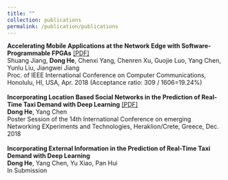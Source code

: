 ```yaml
---
title: ""
collection: publications
permalink: /publication/publications
---
```


<b>Accelerating Mobile Applications at the Network Edge with Software-Programmable FPGAs</b> [[PDF]](https://dongheuw.github.io/files/edgefpga-infocom18.pdf) <br>
Shuang Jiang, <b>Dong He</b>, Chenxi Yang, Chenren Xu, Guojie Luo, Yang Chen, Yunlu Liu, Jiangwei Jiang <br>
Proc. of IEEE International Conference on Computer Communications, Honolulu, HI, USA, Apr. 2018 (Acceptance ratio: 309 / 1606=19.24%) <br>
<br>
<b>Incorporating Location Based Social Networks in the Prediction of Real-Time Taxi Demand with Deep Learning</b> [[PDF]](https://dongheuw.github.io/files/taxi-conext18.pdf) <br>
<b>Dong He</b>, Yang Chen <br>
Poster Session of the 14th International Conference on emerging Networking EXperiments and Technologies, Heraklion/Crete, Greece, Dec. 2018 <br>
<br>
<b>Incorporating External Information in the Prediction of Real-Time Taxi Demand with Deep Learning</b> <br>
<b>Dong He</b>, Yang Chen, Yu Xiao, Pan Hui <br>
In Submission <br>
